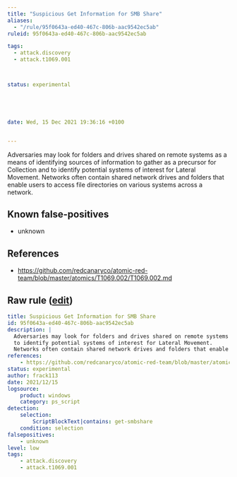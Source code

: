 ```yaml
---
title: "Suspicious Get Information for SMB Share"
aliases:
  - "/rule/95f0643a-ed40-467c-806b-aac9542ec5ab"
ruleid: 95f0643a-ed40-467c-806b-aac9542ec5ab

tags:
  - attack.discovery
  - attack.t1069.001



status: experimental





date: Wed, 15 Dec 2021 19:36:16 +0100


---
```


Adversaries may look for folders and drives shared on remote systems as a means of identifying sources of information to gather as a precursor for Collection and
to identify potential systems of interest for Lateral Movement.
Networks often contain shared network drives and folders that enable users to access file directories on various systems across a network. 


<!--more-->


## Known false-positives

* unknown



## References

* https://github.com/redcanaryco/atomic-red-team/blob/master/atomics/T1069.002/T1069.002.md


## Raw rule ([edit](https://github.com/SigmaHQ/sigma/edit/master/rules/windows/powershell/powershell_script/posh_ps_suspicious_smb_share_reco.yml))
```yaml
title: Suspicious Get Information for SMB Share
id: 95f0643a-ed40-467c-806b-aac9542ec5ab
description: |
  Adversaries may look for folders and drives shared on remote systems as a means of identifying sources of information to gather as a precursor for Collection and
  to identify potential systems of interest for Lateral Movement.
  Networks often contain shared network drives and folders that enable users to access file directories on various systems across a network. 
references:
    - https://github.com/redcanaryco/atomic-red-team/blob/master/atomics/T1069.002/T1069.002.md
status: experimental
author: frack113
date: 2021/12/15
logsource:
    product: windows
    category: ps_script
detection:
    selection:
        ScriptBlockText|contains: get-smbshare
    condition: selection
falsepositives:
    - unknown
level: low
tags:
    - attack.discovery
    - attack.t1069.001
```
